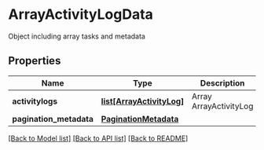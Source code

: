# ArrayActivityLogData

Object including array tasks and metadata
## Properties
Name | Type | Description | Notes
------------ | ------------- | ------------- | -------------
**activitylogs** | [**list[ArrayActivityLog]**](ArrayActivityLog.md) | Array ArrayActivityLog | [optional] 
**pagination_metadata** | [**PaginationMetadata**](PaginationMetadata.md) |  | [optional] 

[[Back to Model list]](../README.md#documentation-for-models) [[Back to API list]](../README.md#documentation-for-api-endpoints) [[Back to README]](../README.md)


